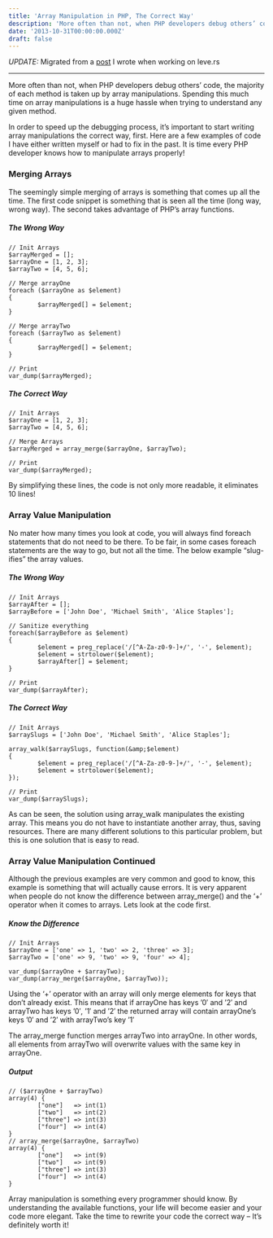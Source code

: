```yaml
---
title: 'Array Manipulation in PHP, The Correct Way'
description: 'More often than not, when PHP developers debug others’ code, the majority of each method is taken up by array manipulations. Spending this much time on array manipulations is a huge hassle when trying to understand any given method.'
date: '2013-10-31T00:00:00.000Z'
draft: false
---
```


*UPDATE:* Migrated from a [post](https://web.archive.org/web/20140718092350/http://leve.rs:80/blog/correct-array-manipulation-in-php/) I wrote when working on leve.rs

---

More often than not, when PHP developers debug others’ code, the majority of each method is taken up by array manipulations. Spending this much time on array manipulations is a huge hassle when trying to understand any given method.

In order to speed up the debugging process, it’s important to start writing array manipulations the correct way, first. Here are a few examples of code I have either written myself or had to fix in the past. It is time every PHP developer knows how to manipulate arrays properly!

### Merging Arrays

The seemingly simple merging of arrays is something that comes up all the time. The first code snippet is something that is seen all the time (long way, wrong way). The second takes advantage of PHP’s array functions.

##### The Wrong Way

``` php{numberLines: false}
// Init Arrays
$arrayMerged = [];
$arrayOne = [1, 2, 3];
$arrayTwo = [4, 5, 6];

// Merge arrayOne
foreach ($arrayOne as $element)
{
        $arrayMerged[] = $element;
}

// Merge arrayTwo
foreach ($arrayTwo as $element)
{
        $arrayMerged[] = $element;
}

// Print
var_dump($arrayMerged);
```

##### The Correct Way

``` php{numberLines: false}
// Init Arrays
$arrayOne = [1, 2, 3];
$arrayTwo = [4, 5, 6];

// Merge Arrays
$arrayMerged = array_merge($arrayOne, $arrayTwo);

// Print
var_dump($arrayMerged);
```

By simplifying these lines, the code is not only more readable, it eliminates 10 lines!

### Array Value Manipulation

No mater how many times you look at code, you will always find foreach statements that do not need to be there. To be fair, in some cases foreach statements are the way to go, but not all the time. The below example “slug-ifies” the array values.

##### The Wrong Way

``` php{numberLines: false}
// Init Arrays
$arrayAfter = [];
$arrayBefore = ['John Doe', 'Michael Smith', 'Alice Staples'];

// Sanitize everything
foreach($arrayBefore as $element)
{
        $element = preg_replace('/[^A-Za-z0-9-]+/', '-', $element);
        $element = strtolower($element);
        $arrayAfter[] = $element;
}

// Print
var_dump($arrayAfter);
```

##### The Correct Way

``` php{numberLines: false}
// Init Arrays
$arraySlugs = ['John Doe', 'Michael Smith', 'Alice Staples'];

array_walk($arraySlugs, function(&amp;$element)
{
        $element = preg_replace('/[^A-Za-z0-9-]+/', '-', $element);
        $element = strtolower($element);
});

// Print
var_dump($arraySlugs);
```

As can be seen, the solution using array_walk manipulates the existing array. This means you do not have to instantiate another array, thus, saving resources. There are many different solutions to this particular problem, but this is one solution that is easy to read.

### Array Value Manipulation Continued

Although the previous examples are very common and good to know, this example is something that will actually cause errors. It is very apparent when people do not know the difference between array_merge() and the ‘+’ operator when it comes to arrays. Lets look at the code first.

#####  Know the Difference

``` php{numberLines: false}
// Init Arrays
$arrayOne = ['one' => 1, 'two' => 2, 'three' => 3];
$arrayTwo = ['one' => 9, 'two' => 9, 'four' => 4];

var_dump($arrayOne + $arrayTwo);
var_dump(array_merge($arrayOne, $arrayTwo));
```

Using the ‘+’ operator with an array will only merge elements for keys that don’t already exist. This means that if arrayOne has keys ’0′ and ’2′ and arrayTwo has keys ’0′, ’1′ and ’2′ the returned array will contain arrayOne’s keys ’0′ and ’2′ with arrayTwo’s key ’1′

The array_merge function merges arrayTwo into arrayOne. In other words, all elements from arrayTwo will overwrite values with the same key in arrayOne.

##### Output

``` php{numberLines: false}
// ($arrayOne + $arrayTwo)
array(4) {
        ["one"]   => int(1)
        ["two"]   => int(2)
        ["three"] => int(3)
        ["four"]  => int(4)
}
// array_merge($arrayOne, $arrayTwo)
array(4) {
        ["one"]   => int(9)
        ["two"]   => int(9)
        ["three"] => int(3)
        ["four"]  => int(4)
}
```

Array manipulation is something every programmer should know. By understanding the available functions, your life will become easier and your code more elegant. Take the time to rewrite your code the correct way – It’s definitely worth it!